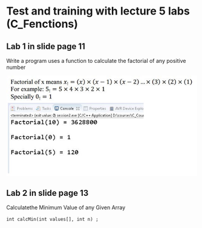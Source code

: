 # Test and training with lecture 5 labs (C_Fenctions) 


## Lab 1 in slide page 11

Write a program uses a function to calculate the factorial of any positive number 

<img src="Lab1_5_Cfunction/unit_2_lecture_5_CFunction_lab1_p11.jpg" width="600"/>

## Lab 2 in slide page 13

Calculatethe Minimum Value of any Given Array 

	int calcMin(int values[], int n) ;
	


